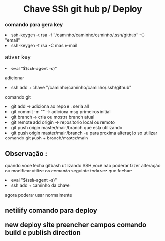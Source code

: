 <h1 align="center"> Chave SSh git hub p/ Deploy </h1>

<h3> comando para gera key </h3>

<li>ssh-keygen -t rsa -f "/caminho/caminho/caminho/.ssh/github" -C "email"

<li>ssh-keygen -t rsa -C mas e-mail

<p style="font-size:18px;"> ativar key
<li> eval "$(ssh-agent -s)"

<p> adicionar
<li> ssh add + chave  "/caminho/caminho/caminho/.ssh/github"

<p> comando git 
<li>git add -> adiciona ao repo e . seria all 
<li>git commit -m "" -> adiciona msg primeiros initial
<li>git branch -> cria ou mostra branch atual
<li>git remote add origin -> repositorio local ou remoto 
<li>git push origin master/main/branch que esta utilizando 
<li>git push origin master/main/branch  -u  para proxima alteração so utilizar comando git push + branch/master/main 

<h2> Observação :</h2>
<p> quando voce fecha gitbash utilizando SSH,você não poderar fazer alteração ou  modificar 
utilize os comando seguinte toda vez que fechar:
<li> eval "$(ssh-agent -s)"
<li>ssh add + caminho da chave

<p> agora poderar usar normalmente

<h2 > netilify comando para deploy 

<p> new deploy site 
preencher campos comando build e publish direction